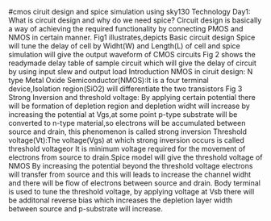#cmos ciruit design and spice simulation using sky130 Technology
Day1:
What is circuit design and why do we need spice?
Circuit design is basically a way of achieving the required functionality by connecting PMOS and NMOS in certain manner.
Fig1 illustrates,depicts Basic circuit design
Spice will tune the delay of cell by Widht(W) and Length(L) of cell and spice simulation will give the output waveform of CMOS circuits
Fig 2 shows the readymade delay table of sample circuit which will give the delay of circuit by using input slew and output load
Introduction NMOS in ciruit design:
N type Metal Oxide Semiconductor(NMOS):It is a four terminal device,Isolation region(SiO2) will differentiate the two transistors
Fig 3
Strong Inversion and threshold voltage:
By applying certain potential there will be formation of depletion region and depletion widht will increase by increasing the potential at Vgs,at some point p-type substrate will be converted to n-type material,so electrons will be accumulated between source and drain, this phenomenon is called strong inversion 
Threshold voltage(Vt):The voltage(Vgs) at which strong inversion occurs is called threshold voltageor It is minimum voltage required for the movement of electrons from source to drain.Spice model will give the threshold voltage of NMOS
By increasing the potential beyond the threshold voltage electrons will transfer from source and this will leads to increase the channel widht and there will be flow of electrons between source and drain.
Body terminal is used to tune the threshold voltage, by applying voltage at Vsb there will be additonal reverse bias which increases the depletion layer width between source and p-substrate will increase. 
